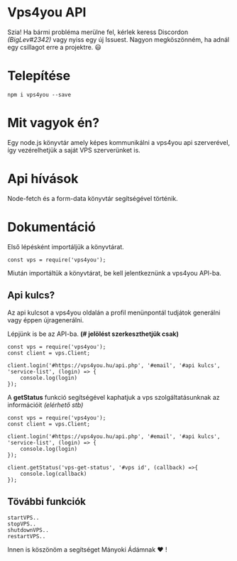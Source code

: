# Vps4you API

Szia! Ha bármi probléma merülne fel, kérlek keress Discordon *(BigLev#2342)* vagy nyiss egy új Issuest. Nagyon megköszönném, ha adnál egy csillagot erre a projektre. :smiley: 

# Telepítése
```
npm i vps4you --save
```
# Mit vagyok én?
Egy node.js könyvtár amely képes kommunikálni a vps4you api szerverével, így vezérelhetjük a saját VPS szerverünket is.

# Api hívások
Node-fetch és a form-data könyvtár segítségével történik.

# Dokumentáció

Első lépésként importáljük a könyvtárat.

```
const vps = require('vps4you');
```
Miután importáltük a könyvtárat, be kell jelentkeznünk a vps4you API-ba.

## Api kulcs?
Az api kulcsot a vps4you oldalán a profil menünpontál tudjátok generálni vagy éppen újragenerálni. 

Lépjünk is be az API-ba. **(# jelölést szerkeszthetjük csak)**

```
const vps = require('vps4you'); 
const client = vps.Client;

client.login('#https://vps4you.hu/api.php', '#email', '#api kulcs', 'service-list', (login) => {
    console.log(login)
}); 
```
A **getStatus** funkció segítségével kaphatjuk a vps szolgáltatásunknak az információit *(elérhető stb)*

```
const vps = require('vps4you'); 
const client = vps.Client;

client.login('#https://vps4you.hu/api.php', '#email', '#api kulcs', 'service-list', (login) => {
    console.log(login)
}); 

client.getStatus('vps-get-status', '#vps id', (callback) =>{
    console.log(callback)
});
``` 

## Tövábbi funkciók

```
startVPS..
stopVPS..
shutdownVPS..
restartVPS..
```

Innen is köszönöm a segítséget Mányoki Ádámnak :heart: !
